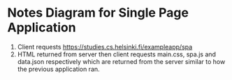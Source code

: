 # Notes Diagram for Single Page Application

1. Client requests https://studies.cs.helsinki.fi/exampleapp/spa
2. HTML returned from server then client requests main.css, spa.js and data.json respectively which are returned from the server similar to how the previous application ran.  